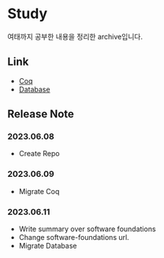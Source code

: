 # Study

여태까지 공부한 내용을 정리한 archive입니다.

## Link

* [Coq](/coq/README.md)
* [Database](/database/README.md)

## Release Note

### 2023.06.08

* Create Repo

### 2023.06.09

* Migrate Coq

### 2023.06.11

* Write summary over software foundations
* Change software-foundations url.
* Migrate Database
